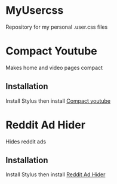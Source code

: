 # MyUsercss
Repository for my personal .user.css files

# Compact Youtube
Makes home and video pages compact

## Installation
Install Stylus then install [Compact youtube](https://aytackydln.github.io/MyUsercss/youtube.user.css)

# Reddit Ad Hider
Hides reddit ads

## Installation
Install Stylus then install [Reddit Ad Hider](https://aytackydln.github.io/MyUsercss/youtube.user.css)
